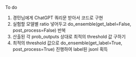 To do

1. 경민님에게 ChatGPT 쿼리문 받아서 코드로 구현
2. 실험할 모델별 ratio 넣어두고 do_ensemble(get_label=False, post_process=False) 반복
3. 산출된 각 prob_outputs 상대로 최적의 threshold 값 구하기
4. 최적의 threshold 값으로 do_ensemble(get_label=True, post_process=True) 진행하여 label된 jsonl 획득
